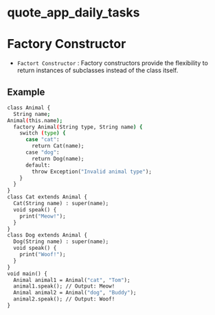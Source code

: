 # quote_app_daily_tasks

# Factory Constructor

- `Factort Constructor` : Factory constructors provide the flexibility to return instances of subclasses instead of the class itself.

## Example

```bash
class Animal {
  String name;
Animal(this.name);
  factory Animal(String type, String name) {
    switch (type) {
      case "cat":
        return Cat(name);
      case "dog":
        return Dog(name);
      default:
        throw Exception("Invalid animal type");
    }
  }
}
class Cat extends Animal {
  Cat(String name) : super(name);
  void speak() {
    print("Meow!");
  }
}
class Dog extends Animal {
  Dog(String name) : super(name);
  void speak() {
    print("Woof!");
  }
}
void main() {
  Animal animal1 = Animal("cat", "Tom");
  animal1.speak(); // Output: Meow!
  Animal animal2 = Animal("dog", "Buddy");
  animal2.speak(); // Output: Woof!
}
```

